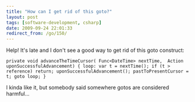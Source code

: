 ```yaml
---
title: "How can I get rid of this goto?"
layout: post
tags: [software-development, csharp]
date: 2009-09-24 22:01:33
redirect_from: /go/150/
---
```


Help! It's late and I don't see a good way to get rid of this goto construct:

`
private void advanceTheTimeCursor(
  Func<DateTime> nextTime, 
  Action uponSuccessfulAdvancement)
{
  loop:
    var t = nextTime();
    if (t > reference) return;
    uponSuccessfulAdvancement();
    pastToPresentCursor = t;
  goto loop;
}
`

I kinda like it, but somebody said somewhere gotos are considered harmful...
